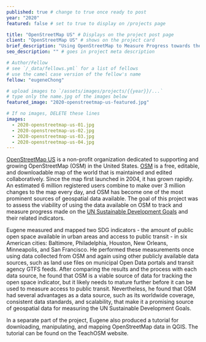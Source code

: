 ```yaml
---
published: true # change to true once ready to post
year: "2020"
featured: false # set to true to display on /projects page

title: "OpenStreetMap US" # Displays on the project post page
client: "OpenStreetMap US" # shows on the project card
brief_description: "Using OpenStreetMap to Measure Progress towards the Sustainable Development Goals" # shows on the project card
seo_description: "" # goes in project meta description

# Author/Fellow
# see `/_data/fellows.yml` for a list of fellows
# use the camel case version of the fellow's name
fellow: "eugeneChong"

# upload images to `/assets/images/projects/{{year}}/...`
# type only the name.jpg of the images below
featured_image: "2020-openstreetmap-us-featured.jpg"

# If no images, DELETE these lines
images:
  - 2020-openstreetmap-us-01.jpg
  - 2020-openstreetmap-us-02.jpg
  - 2020-openstreetmap-us-03.jpg
  - 2020-openstreetmap-us-04.jpg
---
```

[OpenStreetMap US](https://www.openstreetmap.us/) is a non-profit organization dedicated to supporting and growing OpenStreetMap (OSM) in the United States. [OSM](https://www.openstreetmap.org/) is a free, editable, and downloadable map of the world that is maintained and edited collaboratively. Since the map first launched in 2004, it has grown rapidly. An estimated 6 million registered users combine to make over 3 million changes to the map every day, and OSM has become one of the most prominent sources of geospatial data available. The goal of this project was to assess the viability of using the data available on OSM to track and measure progress made on the [UN Sustainable Development Goals](https://www.undp.org/content/undp/en/home/sustainable-development-goals.html) and their related indicators.

Eugene measured and mapped two SDG indicators - the amount of public open space available in urban areas and access to public transit - in six American cities: Baltimore, Philadelphia, Houston, New Orleans, Minneapolis, and San Francisco. He performed these measurements once using data collected from OSM and again using other publicly available data sources, such as land use files on municipal Open Data portals and transit agency GTFS feeds. After comparing the results and the process with each data source, he found that OSM is a viable source of data for tracking the open space indicator, but it likely needs to mature further before it can be used to measure access to public transit. Nevertheless, he found that OSM had several advantages as a data source, such as its worldwide coverage, consistent data standards, and scalability, that make it a promising source of geospatial data for measuring the UN Sustainable Development Goals.

In a separate part of the project, Eugene also produced a tutorial for downloading, manipulating, and mapping OpenStreetMap data in QGIS. The tutorial can be found on the TeachOSM website.
